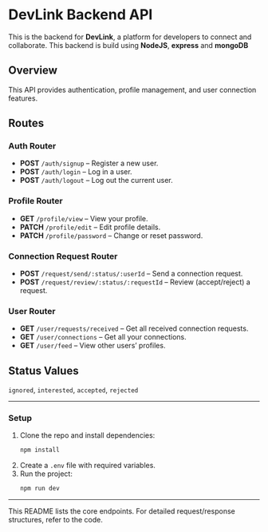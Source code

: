 # DevLink Backend API

This is the backend for **DevLink**, a platform for developers to connect and collaborate.
This backend is build using **NodeJS**, **express** and **mongoDB**

## Overview

This API provides authentication, profile management, and user connection features.

## Routes

### Auth Router

- **POST** `/auth/signup` – Register a new user.
- **POST** `/auth/login` – Log in a user.
- **POST** `/auth/logout` – Log out the current user.

### Profile Router

- **GET** `/profile/view` – View your profile.
- **PATCH** `/profile/edit` – Edit profile details.
- **PATCH** `/profile/password` – Change or reset password.

### Connection Request Router

- **POST** `/request/send/:status/:userId` – Send a connection request.
- **POST** `/request/review/:status/:requestId` – Review (accept/reject) a request.

### User Router

- **GET** `/user/requests/received` – Get all received connection requests.
- **GET** `/user/connections` – Get all your connections.
- **GET** `/user/feed` – View other users’ profiles.

## Status Values

`ignored`, `interested`, `accepted`, `rejected`

---

### Setup

1. Clone the repo and install dependencies:
   ```bash
   npm install
   ```
2. Create a `.env` file with required variables.
3. Run the project:
   ```bash
   npm run dev
   ```

---

This README lists the core endpoints. For detailed request/response structures, refer to the code.
